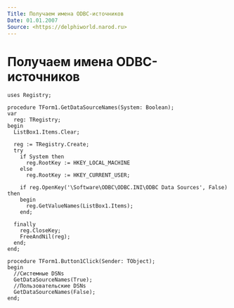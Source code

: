 ```yaml
---
Title: Получаем имена ODBC-источников
Date: 01.01.2007
Source: <https://delphiworld.narod.ru>
---
```



Получаем имена ODBC-источников
==============================

    uses Registry; 
     
    procedure TForm1.GetDataSourceNames(System: Boolean); 
    var 
      reg: TRegistry; 
    begin 
      ListBox1.Items.Clear; 
     
      reg := TRegistry.Create; 
      try 
        if System then 
          reg.RootKey := HKEY_LOCAL_MACHINE 
        else 
          reg.RootKey := HKEY_CURRENT_USER; 
     
        if reg.OpenKey('\Software\ODBC\ODBC.INI\ODBC Data Sources', False) then 
        begin 
          reg.GetValueNames(ListBox1.Items); 
        end; 
     
      finally 
        reg.CloseKey; 
        FreeAndNil(reg); 
      end; 
    end; 
     
    procedure TForm1.Button1Click(Sender: TObject); 
    begin 
      //Системные DSNs 
      GetDataSourceNames(True); 
      //Пользовательские DSNs 
      GetDataSourceNames(False); 
    end;

